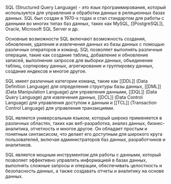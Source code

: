 SQL (Structured Query Language) - это язык программирования, который используется для управления и обработки данных в реляционных базах данных. SQL был создан в 1970-х годах и стал стандартом для работы с данными во многих типах баз данных, таких как MySQL, [[PostgreSQL]], Oracle, Microsoft SQL Server и др.

Основные возможности SQL включают возможность создания, обновления, удаления и извлечения данных из базы данных с помощью различных операторов и команд. SQL позволяет выполнять различные операции, такие как создание таблиц, добавление и обновление записей, выполнение запросов для выборки данных, объединение таблиц, сортировку данных, агрегирование и группировку данных, создание индексов и многое другое.

SQL имеет различные категории команд, такие как [[DDL]] (Data Definition Language) для определения структуры базы данных, [[DML]] (Data Manipulation Language) для управления данными, [[DQL]] (Data Query Language) для извлечения данных, [[DCL]] (Data Control Language) для управления доступом к данным и [[TCL]] (Transaction Control Language) для управления транзакциями.

SQL является универсальным языком, который широко применяется в различных областях, таких как веб-разработка, анализ данных, бизнес-аналитика, отчетность и многое другое. Он обладает простым и понятным синтаксисом, что делает его доступным для широкого круга пользователей, включая администраторов баз данных, разработчиков и аналитиков.

SQL является мощным инструментом для работы с данными, который позволяет эффективно управлять информацией в базах данных, выполнять сложные запросы и операции, обеспечивать целостность и безопасность данных, а также создавать отчеты и аналитику на основе данных.